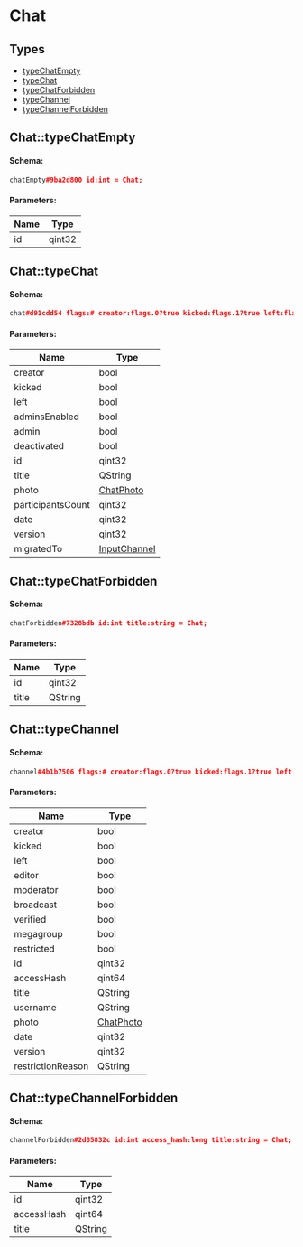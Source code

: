 # Chat

## Types

* [typeChatEmpty](#chattypechatempty)
* [typeChat](#chattypechat)
* [typeChatForbidden](#chattypechatforbidden)
* [typeChannel](#chattypechannel)
* [typeChannelForbidden](#chattypechannelforbidden)

## Chat::typeChatEmpty

#### Schema:

```c++
chatEmpty#9ba2d800 id:int = Chat;
```

#### Parameters:

|Name|Type|
|----|----|
|id|qint32|

## Chat::typeChat

#### Schema:

```c++
chat#d91cdd54 flags:# creator:flags.0?true kicked:flags.1?true left:flags.2?true admins_enabled:flags.3?true admin:flags.4?true deactivated:flags.5?true id:int title:string photo:ChatPhoto participants_count:int date:int version:int migrated_to:flags.6?InputChannel = Chat;
```

#### Parameters:

|Name|Type|
|----|----|
|creator|bool|
|kicked|bool|
|left|bool|
|adminsEnabled|bool|
|admin|bool|
|deactivated|bool|
|id|qint32|
|title|QString|
|photo|[ChatPhoto](chatphoto.md)|
|participantsCount|qint32|
|date|qint32|
|version|qint32|
|migratedTo|[InputChannel](inputchannel.md)|

## Chat::typeChatForbidden

#### Schema:

```c++
chatForbidden#7328bdb id:int title:string = Chat;
```

#### Parameters:

|Name|Type|
|----|----|
|id|qint32|
|title|QString|

## Chat::typeChannel

#### Schema:

```c++
channel#4b1b7506 flags:# creator:flags.0?true kicked:flags.1?true left:flags.2?true editor:flags.3?true moderator:flags.4?true broadcast:flags.5?true verified:flags.7?true megagroup:flags.8?true restricted:flags.9?true id:int access_hash:long title:string username:flags.6?string photo:ChatPhoto date:int version:int restriction_reason:flags.9?string = Chat;
```

#### Parameters:

|Name|Type|
|----|----|
|creator|bool|
|kicked|bool|
|left|bool|
|editor|bool|
|moderator|bool|
|broadcast|bool|
|verified|bool|
|megagroup|bool|
|restricted|bool|
|id|qint32|
|accessHash|qint64|
|title|QString|
|username|QString|
|photo|[ChatPhoto](chatphoto.md)|
|date|qint32|
|version|qint32|
|restrictionReason|QString|

## Chat::typeChannelForbidden

#### Schema:

```c++
channelForbidden#2d85832c id:int access_hash:long title:string = Chat;
```

#### Parameters:

|Name|Type|
|----|----|
|id|qint32|
|accessHash|qint64|
|title|QString|

